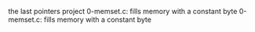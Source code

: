 the last pointers project 
0-memset.c: fills memory with a constant byte
0-memset.c: fills memory with a constant byte

